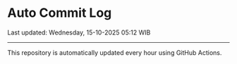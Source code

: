 # Auto Commit Log

Last updated: Wednesday, 15-10-2025 05:12 WIB

---

This repository is automatically updated every hour using GitHub Actions.
